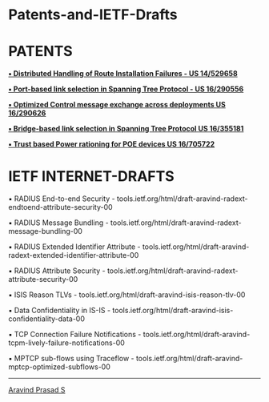 # Patents-and-IETF-Drafts

PATENTS
=======
<b><a href="http://patft1.uspto.gov/netacgi/nph-Parser?Sect1=PTO1&Sect2=HITOFF&d=PALL&p=1&u=%2Fnetahtml%2FPTO%2Fsrchnum.htm&r=1&f=G&l=50&s1=9794114.PN.&OS=PN/9794114&RS=PN/9794114">▪ Distributed Handling of Route Installation Failures - US 14/529658 </a></b>

<b><a href="http://patft1.uspto.gov/netacgi/nph-Parser?Sect1=PTO1&Sect2=HITOFF&d=PALL&p=1&u=%2Fnetahtml%2FPTO%2Fsrchnum.htm&r=1&f=G&l=50&s1=10700890.PN.&OS=PN/10700890&RS=PN/10700890">▪ Port-based link selection in Spanning Tree Protocol - US 16/290556 </a></b>

<b><a href="http://appft1.uspto.gov/netacgi/nph-Parser?Sect1=PTO1&Sect2=HITOFF&d=PG01&p=1&u=/netahtml/PTO/srchnum.html&r=1&f=G&l=50&s1=20200280876.PGNR.&OS=DN/20200280876&RS=DN/20200280876">▪ Optimized Control message exchange across deployments US 16/290626 </a></b>

<b><a href="http://patft1.uspto.gov/netacgi/nph-Parser?Sect1=PTO1&Sect2=HITOFF&d=PALL&p=1&u=%2Fnetahtml%2FPTO%2Fsrchnum.htm&r=1&f=G&l=50&s1=10721163.PN.&OS=PN/10721163&RS=PN/10721163">▪ Bridge-based link selection in Spanning Tree Protocol US 16/355181 </a></b>

<b><a href="">▪ Trust based Power rationing for POE devices US 16/705722 </a></b>


IETF INTERNET-DRAFTS
====================
▪ RADIUS End-to-end Security - tools.ietf.org/html/draft-aravind-radext-endtoend-attribute-security-00

▪ RADIUS Message Bundling  - tools.ietf.org/html/draft-aravind-radext-message-bundling-00

▪ RADIUS Extended Identifier Attribute - tools.ietf.org/html/draft-aravind-radext-extended-identifier-attribute-00

▪ RADIUS Attribute Security - tools.ietf.org/html/draft-aravind-radext-attribute-security-00

▪ ISIS Reason TLVs - tools.ietf.org/html/draft-aravind-isis-reason-tlv-00

▪ Data Confidentiality in IS-IS - tools.ietf.org/html/draft-aravind-isis-confidentiality-data-00

▪ TCP Connection Failure Notifications - tools.ietf.org/html/draft-aravind-tcpm-lively-failure-notifications-00

▪ MPTCP sub-flows using Traceflow - tools.ietf.org/html/draft-aravind-mptcp-optimized-subflows-00

<hr>

<script type="text/javascript" src="https://platform.linkedin.com/badges/js/profile.js" async defer></script>
<div class="LI-profile-badge"  data-version="v1" data-size="medium" data-locale="en_US" data-type="vertical" data-theme="dark" data-vanity="aravindprasads"><a class="LI-simple-link" href='https://in.linkedin.com/in/aravindprasads?trk=profile-badge'>Aravind Prasad S</a></div>



